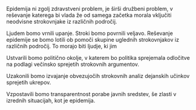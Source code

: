 Epidemija ni zgolj zdravstveni problem, je širši družbeni problem, v reševanje katerega bi vlada že od samega začetka morala vključiti neodvisne strokovnjake iz različnih področij.

Ljudem bomo vrnili upanje. Stroki bomo povrnili veljavo. Reševanje epidemije se bomo lotili ob pomoči skupine uglednih strokovnjakov iz različnih področij. To morajo biti ljudje, ki jim

Ustvarili bomo politično okolje, v katerem bo politika sprejemala odločitve na podlagi večinsko sprejetih strokovnih argumentov.

Uzakonili bomo izvajanje obvezujočih strokovnih analiz dejanskih učinkov sprejetih ukrepov.

Vzpostavili bomo transparentnost porabe javnih sredstev, še zlasti v izrednih situacijah, kot je epidemija.
